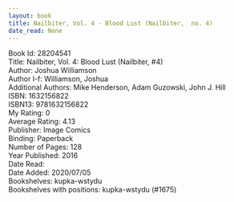 ```yaml
---
layout: book
title: Nailbiter, Vol. 4 - Blood Lust (Nailbiter,  no. 4)
date_read: None
---
```


Book Id: 28204541<br />
Title: Nailbiter, Vol. 4: Blood Lust (Nailbiter, #4)<br />
Author: Joshua Williamson<br />
Author l-f: Williamson, Joshua<br />
Additional Authors: Mike Henderson, Adam Guzowski, John J. Hill<br />
ISBN: 1632156822<br />
ISBN13: 9781632156822<br />
My Rating: 0<br />
Average Rating: 4.13<br />
Publisher: Image Comics<br />
Binding: Paperback<br />
Number of Pages: 128<br />
Year Published: 2016<br />
Date Read: <br />
Date Added: 2020/07/05<br />
Bookshelves: kupka-wstydu<br />
Bookshelves with positions: kupka-wstydu (#1675)<br />

